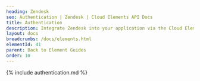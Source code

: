 ```yaml
---
heading: Zendesk
seo: Authentication | Zendesk | Cloud Elements API Docs
title: Authentication
description: Integrate Zendesk into your application via the Cloud Elements APIs.
layout: docs
breadcrumbs: /docs/elements.html
elementId: 41
parent: Back to Element Guides
order: 10
---
```


{% include authentication.md %}
